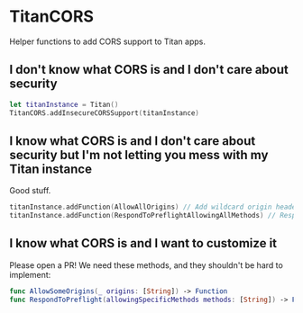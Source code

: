 # TitanCORS

Helper functions to add CORS support to Titan apps.

## I don't know what CORS is and I don't care about security

```swift
let titanInstance = Titan()
TitanCORS.addInsecureCORSSupport(titanInstance)
```

## I know what CORS is and I don't care about security but I'm not letting you mess with my Titan instance

Good stuff.

```swift
titanInstance.addFunction(AllowAllOrigins) // Add wildcard origin header to all responses
titanInstance.addFunction(RespondToPreflightAllowingAllMethods) // Respond to a CORS preflight option request allowing all methods requested
```

## I know what CORS is and I want to customize it

Please open a PR! We need these methods, and they shouldn't be hard to implement:

```swift
func AllowSomeOrigins(_ origins: [String]) -> Function
func RespondToPreflight(allowingSpecificMethods methods: [String]) -> Function
```
